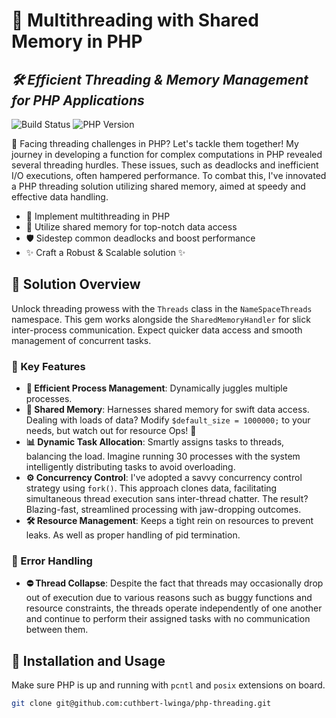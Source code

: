 # 🚀 Multithreading with Shared Memory in PHP
## _🛠️ Efficient Threading & Memory Management for PHP Applications_

![Build Status](https://img.shields.io/badge/build-passing-brightgreen) ![PHP Version](https://img.shields.io/badge/php-^8.4-blue) 

🤔 Facing threading challenges in PHP? Let's tackle them together! My journey in developing a function for complex computations in PHP revealed several threading hurdles. These issues, such as deadlocks and inefficient I/O executions, often hampered performance. To combat this, I've innovated a PHP threading solution utilizing shared memory, aimed at speedy and effective data handling.

- 🧵 Implement multithreading in PHP
- 💾 Utilize shared memory for top-notch data access
- 🛡️ Sidestep common deadlocks and boost performance
- ✨ Craft a Robust & Scalable solution ✨

## 📖 Solution Overview

Unlock threading prowess with the `Threads` class in the `NameSpaceThreads` namespace. This gem works alongside the `SharedMemoryHandler` for slick inter-process communication. Expect quicker data access and smooth management of concurrent tasks. 

### 🌟 Key Features

- **🔄 Efficient Process Management**: Dynamically juggles multiple processes.
- **💽 Shared Memory**: Harnesses shared memory for swift data access. Dealing with loads of data? Modify `$default_size = 1000000;` to your needs, but watch out for resource Ops! 🚨
- **📊 Dynamic Task Allocation**: Smartly assigns tasks to threads, balancing the load. Imagine running 30 processes with the system intelligently distributing tasks to avoid overloading.
- **⚙️ Concurrency Control**: I've adopted a savvy concurrency control strategy using `fork()`. This approach clones data, facilitating simultaneous thread execution sans inter-thread chatter. The result? Blazing-fast, streamlined processing with jaw-dropping outcomes.
- **🛠️ Resource Management**: Keeps a tight rein on resources to prevent leaks. As well as proper handling of pid termination.

### 🔫 Error Handling
- **⛔ Thread Collapse**: Despite the fact that threads may occasionally drop out of execution due to various reasons such as buggy functions and resource constraints, the threads operate independently of one another and continue to perform their assigned tasks with no communication between them.

## 📲 Installation and Usage

Make sure PHP is up and running with `pcntl` and `posix` extensions on board.

```sh
git clone git@github.com:cuthbert-lwinga/php-threading.git

